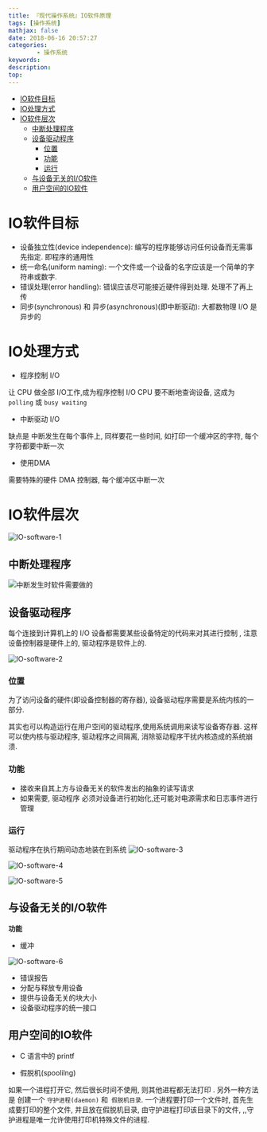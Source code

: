 ```yaml
---
title: 『现代操作系统』IO软件原理
tags: [操作系统]
mathjax: false
date: 2018-06-16 20:57:27
categories:
        - 操作系统
keywords:
description:
top:
---
```


<!-- TOC -->

- [IO软件目标](#io软件目标)
- [IO处理方式](#io处理方式)
- [IO软件层次](#io软件层次)
    - [中断处理程序](#中断处理程序)
    - [设备驱动程序](#设备驱动程序)
        - [位置](#位置)
        - [功能](#功能)
        - [运行](#运行)
    - [与设备无关的I/O软件](#与设备无关的io软件)
    - [用户空间的IO软件](#用户空间的io软件)

<!-- /TOC -->
<!-- more -->

<a id="markdown-io软件目标" name="io软件目标"></a>
# IO软件目标
* 设备独立性(device independence): 编写的程序能够访问任何设备而无需事先指定. 即程序的通用性
* 统一命名(uniform naming): 一个文件或一个设备的名字应该是一个简单的字符串或数字. 
* 错误处理(error handling): 错误应该尽可能接近硬件得到处理.  处理不了再上传
* 同步(synchronous) 和 异步(asynchronous)(即中断驱动): 大都数物理 I/O 是  异步的


<a id="markdown-io处理方式" name="io处理方式"></a>
# IO处理方式
* 程序控制 I/O

让 CPU 做全部 I/O工作,成为程序控制 I/O
CPU 要不断地查询设备, 这成为 `polling` 或 `busy waiting`
* 中断驱动 I/O

缺点是 中断发生在每个事件上, 同样要花一些时间,
如打印一个缓冲区的字符, 每个字符都要中断一次
* 使用DMA

需要特殊的硬件 DMA 控制器, 每个缓冲区中断一次

<a id="markdown-io软件层次" name="io软件层次"></a>
# IO软件层次
![IO-software-1](https://raw.githubusercontent.com/mbinary/mbinary.github.io/hexo/source/images/IO-software-1.png)

<a id="markdown-中断处理程序" name="中断处理程序"></a>
## 中断处理程序
![中断发生时软件需要做的](https://raw.githubusercontent.com/mbinary/mbinary.github.io/hexo/source/images/中断发生时软件需要做的.png)
<a id="markdown-设备驱动程序" name="设备驱动程序"></a>
## 设备驱动程序


每个连接到计算机上的 I/O 设备都需要某些设备特定的代码来对其进行控制 , 注意 设备控制器是硬件上的, 驱动程序是软件上的. 

![IO-software-2](https://raw.githubusercontent.com/mbinary/mbinary.github.io/hexo/source/images/IO-software-2.png)

<a id="markdown-位置" name="位置"></a>
### 位置
为了访问设备的硬件(即设备控制器的寄存器), 设备驱动程序需要是系统内核的一部分. 

其实也可以构造运行在用户空间的驱动程序,使用系统调用来读写设备寄存器. 这样可以使内核与驱动程序,  驱动程序之间隔离, 消除驱动程序干扰内核造成的系统崩溃.

<a id="markdown-功能" name="功能"></a>
### 功能
* 接收来自其上方与设备无关的软件发出的抽象的读写请求
* 如果需要, 驱动程序 必须对设备进行初始化,还可能对电源需求和日志事件进行管理

<a id="markdown-运行" name="运行"></a>
### 运行
驱动程序在执行期间动态地装在到系统
![IO-software-3](https://raw.githubusercontent.com/mbinary/mbinary.github.io/hexo/source/images/IO-software-3.png)

![IO-software-4](https://raw.githubusercontent.com/mbinary/mbinary.github.io/hexo/source/images/IO-software-4.png)

![IO-software-5](https://raw.githubusercontent.com/mbinary/mbinary.github.io/hexo/source/images/IO-software-5.png)


<a id="markdown-与设备无关的io软件" name="与设备无关的io软件"></a>
## 与设备无关的I/O软件
**功能**
* 缓冲

![IO-software-6](https://raw.githubusercontent.com/mbinary/mbinary.github.io/hexo/source/images/IO-software-6.png)
* 错误报告
* 分配与释放专用设备
* 提供与设备无关的块大小
* 设备驱动程序的统一接口

<a id="markdown-用户空间的io软件" name="用户空间的io软件"></a>
## 用户空间的IO软件
* C 语言中的 printf


* 假脱机(spoolilng)

如果一个进程打开它, 然后很长时间不使用, 则其他进程都无法打印 .  另外一种方法是   创建一个 `守护进程(daemon)` 和` 假脱机目录`. 一个进程要打印一个文件时, 首先生成要打印的整个文件, 并且放在假脱机目录, 由守护进程打印该目录下的文件, ,,守护进程是唯一允许使用打印机特殊文件的进程.
